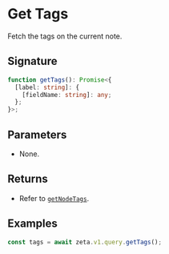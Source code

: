 # Get Tags

Fetch the tags on the current note.

## Signature

```TypeScript
function getTags(): Promise<{
  [label: string]: {
    [fieldName: string]: any;
  };
}>;
```

## Parameters

- None.

## Returns

- Refer to [`getNodeTags`](/guide/zeta-api/query-api/get-node-tags).

## Examples

```TypeScript
const tags = await zeta.v1.query.getTags();
```
